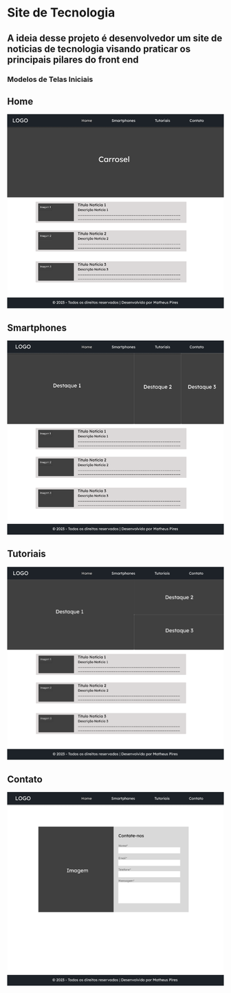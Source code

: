 # Site de Tecnologia 

## A ideia desse projeto é desenvolvedor um site de noticias de tecnologia visando praticar os principais pilares do front end

### Modelos de Telas Iniciais

## Home
![Home](https://github.com/matheuslpiresm/noticias-tecnologia/blob/main/img/home.png)


## Smartphones
![Smartphones](https://github.com/matheuslpiresm/noticias-tecnologia/blob/main/img/smartphones.png)


## Tutoriais
![Tutoriais](https://github.com/matheuslpiresm/noticias-tecnologia/blob/main/img/tutoriais.png)

## Contato
![Contato](https://github.com/matheuslpiresm/noticias-tecnologia/blob/main/img/contato.png)



